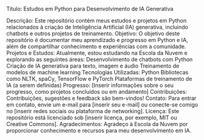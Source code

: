 Título: Estudos em Python para Desenvolvimento de IA Generativa

Descrição:
Este repositório contém meus estudos e projetos em Python relacionados à criação de Inteligência Artificial (IA) generativa, incluindo chatbots e outros projetos de treinamento.
Objetivo:
O objetivo deste repositório é documentar meu aprendizado e progresso em Python e IA, além de compartilhar conhecimento e experiências com a comunidade.
Projetos e Estudos:
Atualmente, estou estudando na Escola da Nuvem e explorando as seguintes áreas:
Desenvolvimento de chatbots com Python
Criação de IA generativa para texto, imagem e áudio
Treinamento de modelos de machine learning
Tecnologias Utilizadas:
Python
Bibliotecas como NLTK, spaCy, TensorFlow e PyTorch
Plataformas de treinamento de IA (a serem definidas)
Progresso:
[Inserir informações sobre o seu progresso, como projetos concluídos ou em andamento]
Contribuições:
Contribuições, sugestões e feedback são bem-vindos!
Contato:
Para entrar em contato, envie um e-mail para [inserir seu e-mail] ou conecte-se comigo no [inserir redes sociais ou plataforma de networking].
Licença:
Este repositório está licenciado sob [inserir licença, por exemplo, MIT ou Creative Commons].
Agradecimentos:
Agradeço à Escola da Nuvem por proporcionar conhecimento e recursos para meu desenvolvimento em IA.

